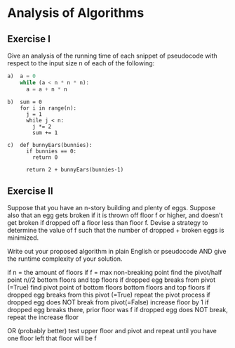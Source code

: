 # Analysis of Algorithms

## Exercise I

Give an analysis of the running time of each snippet of
pseudocode with respect to the input size n of each of the following:

```python
a)  a = 0
    while (a < n * n * n):
      a = a + n * n
```


```
b)  sum = 0
    for i in range(n):
      j = 1
      while j < n:
        j *= 2
        sum += 1
```

```
c)  def bunnyEars(bunnies):
      if bunnies == 0:
        return 0

      return 2 + bunnyEars(bunnies-1)
```

## Exercise II

Suppose that you have an n-story building and plenty of eggs. Suppose also that an egg gets broken if it is thrown off floor f or higher, and doesn't get broken if dropped off a floor less than floor f. Devise a strategy to determine the value of f such that the number of dropped + broken eggs is minimized.

Write out your proposed algorithm in plain English or pseudocode AND give the runtime complexity of your solution.


if n = the amount of floors
if f = max non-breaking point
find the pivot/half point n//2
bottom floors and top floors
if dropped egg breaks from pivot (=True)
find pivot point of bottom floors
bottom floors and top floors
if dropped egg breaks from this pivot (=True) repeat the pivot process
if dropped egg does NOT break from pivot(=False)
  increase floor by 1
    if dropped egg breaks there, prior floor was f
    if dropped egg does NOT break, repeat the increase floor

  OR (probably better)
  test upper floor and pivot and repeat until you have one floor left that floor will be f

